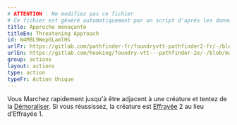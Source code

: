 ```yaml
---
# ATTENTION : Ne modifiez pas ce fichier
# Ce fichier est généré automatiquement par un script d'après les données du module Foundry VTT officiel et de sa traduction
title: Approche menaçante
titleEn: Threatening Approach
id: W4M8L9WepGLamlHs
urlFr: https://gitlab.com/pathfinder-fr/foundryvtt-pathfinder2-fr/-/blob/master/data/actions/W4M8L9WepGLamlHs.htm
urlEn: https://gitlab.com/hooking/foundry-vtt---pathfinder-2e/-/blob/master/packs/data/actions.db/threatening-approach.json
group: actions
layout: actions
type: action
typeFr: Action Unique
---
```

Vous Marchez rapidement jusqu'à être adjacent à une créature et tentez de la [Démoraliser](démoraliser.md). Si vous réussissez, la créature est [Effrayée](../etats/effrayé.md) 2 au lieu d’Effrayée 1.


